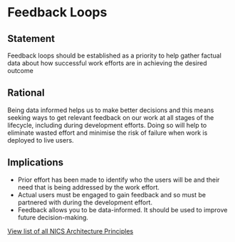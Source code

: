 # Feedback Loops

## Statement
Feedback loops should be established as a priority to help gather factual data about how successful work efforts are in achieving the desired outcome

## Rational
Being data informed helps us to make better decisions and this means seeking ways to get relevant feedback on our work at all stages of the lifecycle, including during development efforts.  Doing so will help to eliminate wasted effort and minimise the risk of failure when work is deployed to live users.

## Implications
- Prior effort has been made to identify who the users will be and their need that is being addressed by the work effort.
- Actual users must be engaged to gain feedback and so must be partnered with during the development effort.
- Feedback allows you to be data-informed.  It should be used to improve future decision-making.

[View list of all NICS Architecture Principles](../Architecture-Principles.md)
